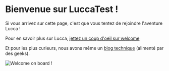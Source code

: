 # Bienvenue sur LuccaTest !

Si vous arrivez sur cette page, c'est que vous tentez de rejoindre l'aventure Lucca !

Pour en savoir plus sur Lucca, [jettez un coup d'oeil sur welcome](https://www.welcometothejungle.com/fr/companies/lucca/team)

Et pour les plus curieurs, nous avons même un [blog technique](https://blog.lucca.io/) (alimenté par des geeks).

![Welcome on board !](https://user-images.githubusercontent.com/5228175/196702682-34f8d71d-8974-485a-8919-105ffb492ac3.png)

